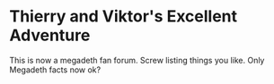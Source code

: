 # Thierry and Viktor's Excellent Adventure

This is now a megadeth fan forum. Screw listing things you like. Only Megadeth facts now ok?
